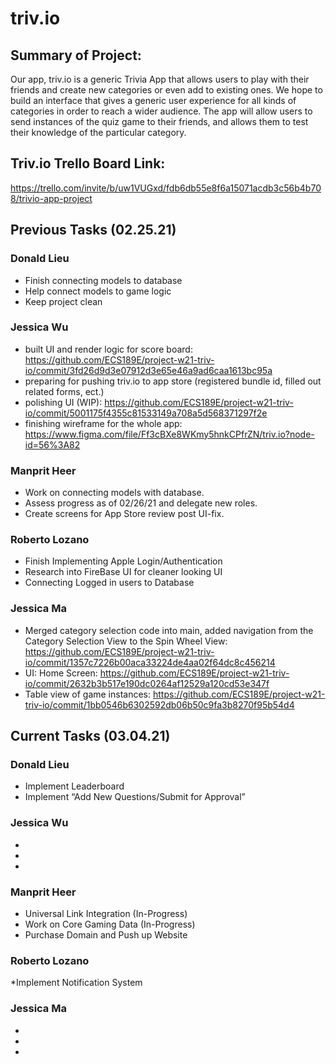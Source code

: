 # triv.io

## Summary of Project: 
Our app, triv.io is a generic Trivia App that allows users to play with their friends and create new categories or even add to existing ones. We hope to build an interface that gives a generic user experience for all kinds of categories in order to reach a wider audience. The app will allow users to send instances of the quiz game to their friends, and allows them to test their knowledge of the particular category.

## Triv.io Trello Board Link: 
https://trello.com/invite/b/uw1VUGxd/fdb6db55e8f6a15071acdb3c56b4b708/trivio-app-project

## Previous Tasks (02.25.21)

### Donald Lieu
* Finish connecting models to database
* Help connect models to game logic
* Keep project clean
>
### Jessica Wu 
* built UI and render logic for score board: https://github.com/ECS189E/project-w21-triv-io/commit/3fd26d9d3e07912d3e65e46a9ad6caa1613bc95a
 * preparing for pushing triv.io to app store (registered bundle id, filled out related forms, ect.)
 * polishing UI (WIP): https://github.com/ECS189E/project-w21-triv-io/commit/5001175f4355c81533149a708a5d568371297f2e
 * finishing wireframe for the whole app: https://www.figma.com/file/Ff3cBXe8WKmy5hnkCPfrZN/triv.io?node-id=56%3A82
### Manprit Heer
* Work on connecting models with database.
* Assess progress as of 02/26/21 and delegate new roles. 
* Create screens for App Store review post UI-fix. 

### Roberto Lozano
* Finish Implementing Apple Login/Authentication
* Research into FireBase UI for cleaner looking UI
* Connecting Logged in users to Database
### Jessica Ma
* Merged category selection code into main, added navigation from the Category Selection View to the Spin Wheel View: https://github.com/ECS189E/project-w21-triv-io/commit/1357c7226b00aca33224de4aa02f64dc8c456214
* UI: Home Screen: https://github.com/ECS189E/project-w21-triv-io/commit/2632b3b517e190dc0264af12529a120cd53e347f
* Table view of game instances: https://github.com/ECS189E/project-w21-triv-io/commit/1bb0546b6302592db06b50c9fa3b8270f95b54d4


## **Current Tasks** (03.04.21)
### Donald Lieu 
  * Implement Leaderboard
  *	Implement “Add New Questions/Submit for Approval”

### Jessica Wu 
*
*
*

### Manprit Heer
* Universal Link Integration (In-Progress)
* Work on Core Gaming Data (In-Progress)
* Purchase Domain and Push up Website

### Roberto Lozano 
*Implement Notification System

### Jessica Ma 
*
*
*
